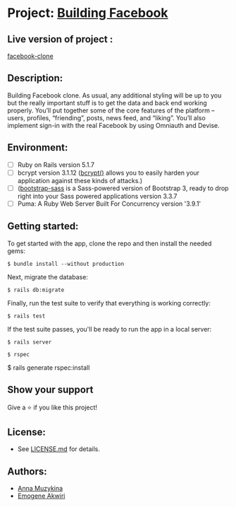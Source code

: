 # Project: [Building Facebook](https://www.theodinproject.com/courses/ruby-on-rails/lessons/final-project)

## Live version of project :
[facebook-clone](https://desolate-bastion-95748.herokuapp.com)

## Description:

Building Facebook clone. As usual, any additional styling will be up to you but the really important stuff is to get the data and back end working properly. You’ll put together some of the core features of the platform – users, profiles, “friending”, posts, news feed, and “liking”. You’ll also implement sign-in with the real Facebook by using Omniauth and Devise.

## Environment:
- [ ] Ruby on Rails version 5.1.7
- [ ] bcrypt version 3.1.12 ([bcrypt()](https://github.com/codahale/bcrypt-ruby) allows you to easily harden your application against these kinds of attacks.)
- [ ] ([bootstrap-sass](https://www.rubydoc.info/gems/bootstrap-sass/3.3.6) is a Sass-powered version of Bootstrap 3, ready to drop right into your Sass powered applications version 3.3.7
- [ ] Puma: A Ruby Web Server Built For Concurrency version '3.9.1'

## Getting started:
To get started with the app, clone the repo and then install the needed gems:

```
$ bundle install --without production
```

Next, migrate the database:

```
$ rails db:migrate
```

Finally, run the test suite to verify that everything is working correctly:

```
$ rails test
```

If the test suite passes, you'll be ready to run the app in a local server:

```
$ rails server
```

```
$ rspec
```
$ rails generate rspec:install

## Show your support

Give a ⭐️ if you like this project!

## License:

* See [LICENSE.md](https://github.com/Anna-Myzukina/facebook-clone/blob/master/LICENSE.md) for details.

## Authors:

* [Anna Muzykina](https://github.com/Anna-Myzukina)
* [Emogene Akwiri](https://github.com/Elukoye)
